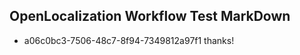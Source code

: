 ## OpenLocalization Workflow Test MarkDown
* a06c0bc3-7506-48c7-8f94-7349812a97f1 thanks!

<!--HONumber=Jul16_HO3-->


